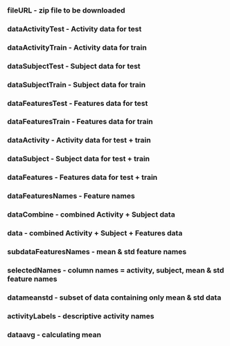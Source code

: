 ### fileURL - zip file to be downloaded
### dataActivityTest - Activity data for test 
### dataActivityTrain - Activity data for train
### dataSubjectTest - Subject data for test
### dataSubjectTrain - Subject data for train
### dataFeaturesTest - Features data for test
### dataFeaturesTrain - Features data for train
### dataActivity - Activity data for test + train
### dataSubject - Subject data for test + train
### dataFeatures - Features data for test + train
### dataFeaturesNames - Feature names
### dataCombine - combined Activity + Subject data
### data - combined Activity + Subject + Features data
### subdataFeaturesNames - mean & std feature names
### selectedNames - column names = activity, subject, mean & std feature names
### datameanstd - subset of data containing only mean & std data
### activityLabels - descriptive activity names
### dataavg - calculating mean
